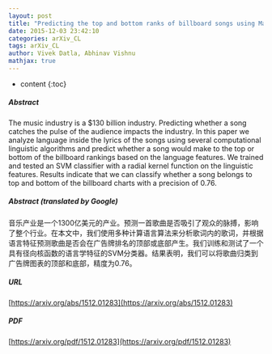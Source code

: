 ```yaml
---
layout: post
title: "Predicting the top and bottom ranks of billboard songs using Machine Learning"
date: 2015-12-03 23:42:10
categories: arXiv_CL
tags: arXiv_CL
author: Vivek Datla, Abhinav Vishnu
mathjax: true
---
```


* content
{:toc}

##### Abstract
The music industry is a $130 billion industry. Predicting whether a song catches the pulse of the audience impacts the industry. In this paper we analyze language inside the lyrics of the songs using several computational linguistic algorithms and predict whether a song would make to the top or bottom of the billboard rankings based on the language features. We trained and tested an SVM classifier with a radial kernel function on the linguistic features. Results indicate that we can classify whether a song belongs to top and bottom of the billboard charts with a precision of 0.76.

##### Abstract (translated by Google)
音乐产业是一个1300亿美元的产业。预测一首歌曲是否吸引了观众的脉搏，影响了整个行业。在本文中，我们使用多种计算语言算法来分析歌词内的歌词，并根据语言特征预测歌曲是否会在广告牌排名的顶部或底部产生。我们训练和测试了一个具有径向核函数的语言学特征的SVM分类器。结果表明，我们可以将歌曲归类到广告牌图表的顶部和底部，精度为0.76。

##### URL
[https://arxiv.org/abs/1512.01283](https://arxiv.org/abs/1512.01283)

##### PDF
[https://arxiv.org/pdf/1512.01283](https://arxiv.org/pdf/1512.01283)


